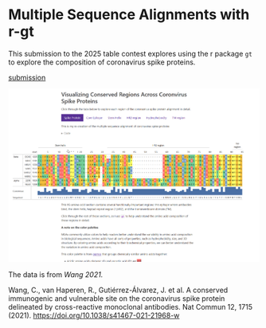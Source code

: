 
# Multiple Sequence Alignments with r-gt

This submission to the 2025 table contest explores using the r package `gt` to explore the composition of coronavirus spike proteins. 

[submission](https://victoryuan.com/2025-posit-table-contest-gt-msa/)

![](msa.gif)

The data is from *Wang 2021.*

Wang, C., van Haperen, R., Gutiérrez-Álvarez, J. et al. A conserved immunogenic and vulnerable site on the coronavirus spike protein delineated by cross-reactive monoclonal antibodies. Nat Commun 12, 1715 (2021). https://doi.org/10.1038/s41467-021-21968-w